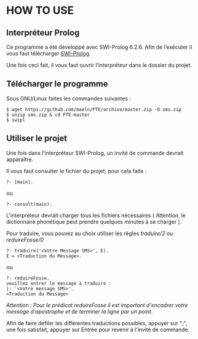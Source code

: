 HOW TO USE
========================================

## Interpréteur Prolog

Ce programme a été développé avec SWI-Prolog 6.2.6. Afin de l’exécuter il vous faut télécharger [SWI-Prolog](http://www.swi-prolog.org/download/stable).

Une fois ceci fait, il vous faut ouvrir l’interpréteur dans le dossier du projet.

## Télécharger le programme

Sous GNU/Linux faites les commandes suivantes :

	$ wget https://github.com/maeln/PTE/archive/master.zip -O sms.zip
	$ unzip sms.zip & cd PTE-master
	$ swipl
	
## Utiliser le projet

Une fois dans l’interpréteur SWI-Prolog, un invité de commande devrait apparaître.

Il vous faut consulter le fichier du projet, pour cela faite :

	?- [main].
	
ou
	
	?- consult(main).
	
L’interpréteur devrait charger tous les fichiers nécessaires ( Attention, le dictionnaire phonétique peut prendre quelques minutes à se charger ).

Pour traduire, vous pouvez au choix utiliser les règles *traduire/2* ou *reduireFosse/0*

	?- traduire('<Votre Message SMS>', E).
	E = <Traduction du Message>.
	
ou

	?- reduireFosse.
	veuillez entrer le message à traduire :
	|: '<Votre message SMS>'.
	<Traduction du Message>
	
*Attention : Pour le prédicat reduireFosse il est important d'encadrer votre message d'apostrophe et de terminer la ligne par un point.*

Afin de faire défiler les différentes traductions possibles, appuyer sur ";", une fois satisfait, appuyer sur Entrée pour revenir à l'invité de commande.
